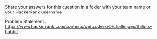 Share your answers for this question in a folder with your team name or your HackerRank username 

Problem Statement : https://www.hackerrank.com/contests/deftcodersv5/challenges/thilinis-habbit
